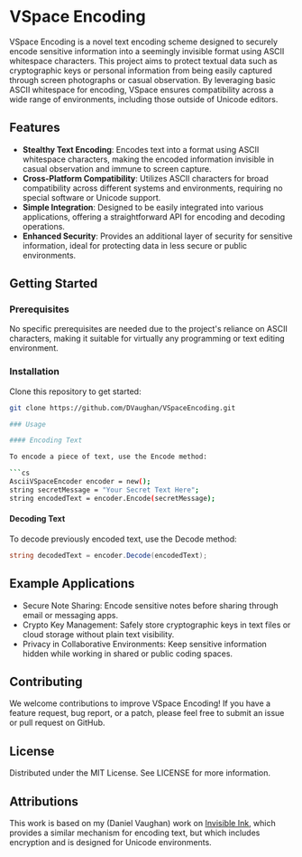 # VSpace Encoding

VSpace Encoding is a novel text encoding scheme designed to securely encode sensitive information into a seemingly invisible format using ASCII whitespace characters. This project aims to protect textual data such as cryptographic keys or personal information from being easily captured through screen photographs or casual observation. By leveraging basic ASCII whitespace for encoding, VSpace ensures compatibility across a wide range of environments, including those outside of Unicode editors.

## Features

- **Stealthy Text Encoding**: Encodes text into a format using ASCII whitespace characters, making the encoded information invisible in casual observation and immune to screen capture.
- **Cross-Platform Compatibility**: Utilizes ASCII characters for broad compatibility across different systems and environments, requiring no special software or Unicode support.
- **Simple Integration**: Designed to be easily integrated into various applications, offering a straightforward API for encoding and decoding operations.
- **Enhanced Security**: Provides an additional layer of security for sensitive information, ideal for protecting data in less secure or public environments.

## Getting Started

### Prerequisites

No specific prerequisites are needed due to the project's reliance on ASCII characters, making it suitable for virtually any programming or text editing environment.

### Installation

Clone this repository to get started:

```bash
git clone https://github.com/DVaughan/VSpaceEncoding.git

### Usage

#### Encoding Text

To encode a piece of text, use the Encode method:

```cs
AsciiVSpaceEncoder encoder = new();
string secretMessage = "Your Secret Text Here";
string encodedText = encoder.Encode(secretMessage);
```

#### Decoding Text

To decode previously encoded text, use the Decode method:

```cs
string decodedText = encoder.Decode(encodedText);
```

## Example Applications

* Secure Note Sharing: Encode sensitive notes before sharing through email or messaging apps.
* Crypto Key Management: Safely store cryptographic keys in text files or cloud storage without plain text visibility.
* Privacy in Collaborative Environments: Keep sensitive information hidden while working in shared or public coding spaces.

## Contributing

We welcome contributions to improve VSpace Encoding! If you have a feature request, bug report, or a patch, please feel free to submit an issue or pull request on GitHub.

## License

Distributed under the MIT License. See LICENSE for more information.

## Attributions

This work is based on my (Daniel Vaughan) work on [Invisible Ink](https://github.com/DVaughan/InvisibleInk), which provides a similar mechanism
for encoding text, but which includes encryption and is designed for Unicode environments.